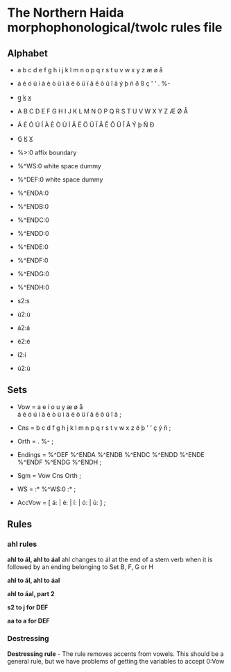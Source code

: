 # The Northern Haida morphophonological/twolc rules file 

## Alphabet
 *  a b c d e f g h i j k l m n o p q r s t u v w x y z æ ø å    
 *  á é ó ú í à è ò ù ì ä ë ö ü ï â ê ô û î ã ý þ ñ ð ß ç ' ʼ . %-   
 *  g̲ k̲ x̲   

 *  A B C D E F G H I J K L M N O P Q R S T U V W X Y Z Æ Ø Å   
 *  Á É Ó Ú Í À È Ò Ù Ì Ä Ë Ö Ü Ï Â Ê Ô Û Î Ã Ý þ Ñ Ð   
 *  G̲ K̲ X̲   
 *  %>:0 	 affix boundary
 *  %^WS:0     white space dummy
 *  %^DEF:0     white space dummy
 *  %^ENDA:0   
 *  %^ENDB:0   
 *  %^ENDC:0   
 *  %^ENDD:0   
 *  %^ENDE:0   
 *  %^ENDF:0   
 *  %^ENDG:0   
 *  %^ENDH:0   
 *  s2:s   
 *  ú2:ú   
 *  á2:á   
 *  é2:é   
 *  í2:í   
 *  ú2:ú   


## Sets


 *  Vow = a e i o u y æ ø å  
        á é ó ú í à è ò ù ì ä ë ö ü ï â ê ô û î ã  ; 
 *  Cns = b c d f g h j k l m n p q r s t v w x z ð þ ' ʼ ç ý ñ ; 
 *  Orth = . %- ;      
 *  Endings = %^DEF %^ENDA  %^ENDB  %^ENDC  %^ENDD  %^ENDE  %^ENDF  %^ENDG  %^ENDH ;     
 *  Sgm = Vow Cns Orth   ; 



 *  WS = :* %^WS:0  :* ;    
 *  AccVow =  [ á: | é: | í: | ó: | ú: ]  ;      

## Rules


### ahl rules

**ahl to ál, ahl to áal** ahl changes to ál at the end of a stem verb when it is followed by an ending belonging to Set B, F, G or H


**ahl to ál, ahl to áal** 



**ahl to áal, part 2** 

**s2 to j for DEF** 

**aa to a for DEF** 


### Destressing

**Destressing rule** - The rule removes accents from vowels. This should be a general rule, but we have problems of getting the variables to accept 0:Vow




